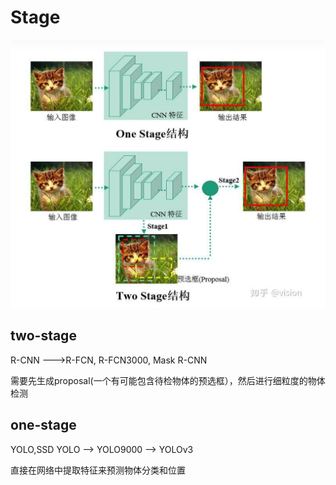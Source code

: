 # Stage

![stage](./../../pictures/stage.png)
## two-stage
R-CNN --->R-FCN, R-FCN3000, Mask R-CNN

需要先生成proposal(一个有可能包含待检物体的预选框），然后进行细粒度的物体检测
## one-stage
YOLO,SSD
YOLO --> YOLO9000 --> YOLOv3

直接在网络中提取特征来预测物体分类和位置

